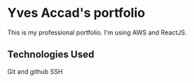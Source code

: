 # Yves Accad's portfolio

This is my professional portfolio. I'm using AWS and ReactJS.

## Technologies Used

Git and github
SSH
